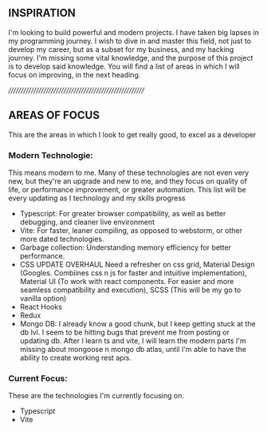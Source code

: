 ## INSPIRATION
I'm looking to build powerful and modern projects. I have taken big lapses in my programming journey. I wish to dive in and master this field, not just to develop my career, but as a subset for my business, and my hacking journey. I'm missing some vital knowledge, and the purpose of this project is to develop said knowledge. You will find a list of areas in which I will focus on improving, in the next heading.

*//////////////////////////////////////////////////////*

## AREAS OF FOCUS
This are the areas in which I look to get really good, to excel as a developer

### Modern Technologie:
This means modern to me. Many of these technologies are not even very new, but they're an upgrade and new to me, and they focus on quality of life, or performance improvement, or greater automation. This list will be every updating as I technology and my skills progress
- Typescript: For greater browser compatibility, as well as better debugging, and cleaner live environment
- Vite: For faster, leaner compiling, as opposed to webstorm, or other more dated technologies.
- Garbage collection: Understanding memory efficiency for better performance.
- CSS UPDATE OVERHAUL Need a refresher on css grid, Material Design (Googles. Combiines css n js for faster and intuitive implementation), Material UI (To work with react components. For easier and more seamless compatibility and execution), SCSS (This will be my go to vanilla option)
- React Hooks
- Redux
- Mongo DB: I already know a good chunk, but I keep getting stuck at the db lvl. I seem to be hitting bugs that prevent me from posting or updating db. After I learn ts and vite, I will learn the modern parts I'm missing about mongoose n mongo db atlas, until I'm able to have the ability to create working rest apis.


### Current Focus:
These are the technologies I'm currently focusing on.
- Typescript
- Vite
